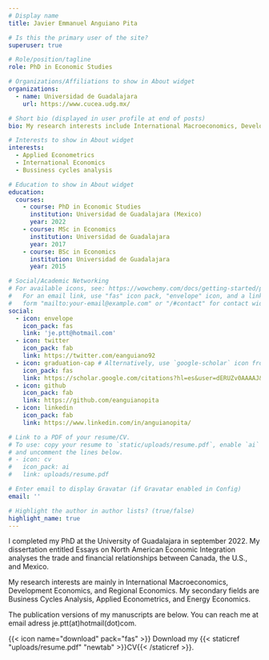 ```yaml
---
# Display name
title: Javier Emmanuel Anguiano Pita

# Is this the primary user of the site?
superuser: true

# Role/position/tagline
role: PhD in Economic Studies

# Organizations/Affiliations to show in About widget
organizations:
  - name: Universidad de Guadalajara
    url: https://www.cucea.udg.mx/

# Short bio (displayed in user profile at end of posts)
bio: My research interests include International Macroeconomics, Development Economics and Regional Economics. 

# Interests to show in About widget
interests:
  - Applied Econometrics
  - International Economics 
  - Bussiness cycles analysis

# Education to show in About widget
education:
  courses:
    - course: PhD in Economic Studies
      institution: Universidad de Guadalajara (Mexico)
      year: 2022
    - course: MSc in Economics
      institution: Universidad de Guadalajara
      year: 2017
    - course: BSc in Economics
      institution: Universidad de Guadalajara 
      year: 2015

# Social/Academic Networking
# For available icons, see: https://wowchemy.com/docs/getting-started/page-builder/#icons
#   For an email link, use "fas" icon pack, "envelope" icon, and a link in the
#   form "mailto:your-email@example.com" or "/#contact" for contact widget.
social:
  - icon: envelope
    icon_pack: fas
    link: 'je.ptt@hotmail.com'
  - icon: twitter
    icon_pack: fab
    link: https://twitter.com/eanguiano92
  - icon: graduation-cap # Alternatively, use `google-scholar` icon from `ai` icon pack
    icon_pack: fas
    link: https://scholar.google.com/citations?hl=es&user=dERUZv0AAAAJ&view_op=list_works&sortby=pubdate
  - icon: github
    icon_pack: fab
    link: https://github.com/eanguianopita
  - icon: linkedin
    icon_pack: fab
    link: https://www.linkedin.com/in/anguianopita/

# Link to a PDF of your resume/CV.
# To use: copy your resume to `static/uploads/resume.pdf`, enable `ai` icons in `params.toml`,
# and uncomment the lines below.
# - icon: cv
#   icon_pack: ai
#   link: uploads/resume.pdf

# Enter email to display Gravatar (if Gravatar enabled in Config)
email: ''

# Highlight the author in author lists? (true/false)
highlight_name: true
---
```

I completed my PhD at the University of Guadalajara in september 2022. My dissertation entitled Essays on North American Economic Integration analyses the trade and financial relationships between Canada, the U.S., and Mexico.

My research interests are mainly in International Macroeconomics, Development Economics, and Regional Economics. My secondary fields are Business Cycles Analysis, Applied Econometrics, and Energy Economics.   

The publication versions of my manuscripts are below. You can reach me at email adress je.ptt(at)hotmail(dot)com. 

{{< icon name="download" pack="fas" >}} Download my {{< staticref "uploads/resume.pdf" "newtab" >}}CV{{< /staticref >}}.
